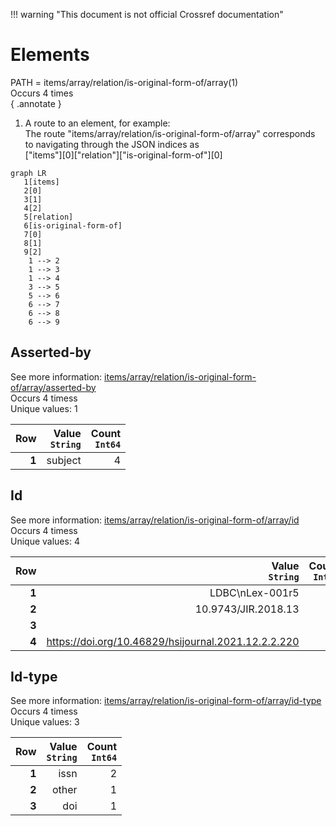 !!! warning "This document is not official Crossref documentation"
# Elements
PATH = items/array/relation/is-original-form-of/array(1)  
Occurs 4 times  
{ .annotate }

1. A route to an element, for example:  
   The route "items/array/relation/is-original-form-of/array" corresponds to navigating through the JSON indices as  
   ["items"][0]["relation"]["is-original-form-of"][0]  

```mermaid
graph LR
   1[items]
   2[0]
   3[1]
   4[2]
   5[relation]
   6[is-original-form-of]
   7[0]
   8[1]
   9[2]
    1 --> 2
    1 --> 3
    1 --> 4
    3 --> 5
    5 --> 6
    6 --> 7
    6 --> 8
    6 --> 9
```


## Asserted-by
See more information: [items/array/relation/is-original-form-of/array/asserted-by](asserted-by/index.md)  
Occurs 4 timess  
Unique values: 1  

| **Row** | **Value**<br>`String` | **Count**<br>`Int64` |
|--------:|----------------------:|---------------------:|
| **1**   | subject               | 4                    |

## Id
See more information: [items/array/relation/is-original-form-of/array/id](id/index.md)  
Occurs 4 timess  
Unique values: 4  

| **Row** | **Value**<br>`String`                               | **Count**<br>`Int64` |
|--------:|----------------------------------------------------:|---------------------:|
| **1**   | LDBC\nLex-001r5                                     | 1                    |
| **2**   | 10.9743/JIR.2018.13                                 | 1                    |
| **3**   |                                                     | 1                    |
| **4**   | https://doi.org/10.46829/hsijournal.2021.12.2.2.220 | 1                    |

## Id-type
See more information: [items/array/relation/is-original-form-of/array/id-type](id-type/index.md)  
Occurs 4 timess  
Unique values: 3  

| **Row** | **Value**<br>`String` | **Count**<br>`Int64` |
|--------:|----------------------:|---------------------:|
| **1**   | issn                  | 2                    |
| **2**   | other                 | 1                    |
| **3**   | doi                   | 1                    |

